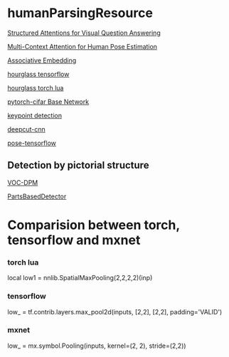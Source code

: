 # humanParsingResource

[Structured Attentions for Visual Question Answering](https://github.com/zhuchen03/vqa-sva)

[Multi-Context Attention for Human Pose Estimation](https://github.com/bearpaw/pose-attention)

[Associative Embedding](https://github.com/jiadeng/pose-ae-demo)

[hourglass tensorflow](https://github.com/wbenbihi/hourglasstensorlfow)

[hourglass torch lua](https://github.com/anewell/pose-hg-train)

[pytorch-cifar Base Network](https://github.com/kuangliu/pytorch-cifar)

[keypoint detection](https://github.com/ox-vgg/keypoint_detection)

[deepcut-cnn](https://github.com/eldar/deepcut-cnn)

[pose-tensorflow](https://github.com/eldar/pose-tensorflow)


## Detection by pictorial structure

[VOC-DPM](https://github.com/rbgirshick/voc-dpm)

[PartsBasedDetector](https://github.com/wg-perception/PartsBasedDetector)

# Comparision between torch, tensorflow and mxnet

### torch lua

local low1 = nnlib.SpatialMaxPooling(2,2,2,2)(inp)

### tensorflow

low_ = tf.contrib.layers.max_pool2d(inputs, [2,2], [2,2], padding='VALID')

### mxnet 

low_ = mx.symbol.Pooling(inputs, kernel=(2, 2), stride=(2,2))
